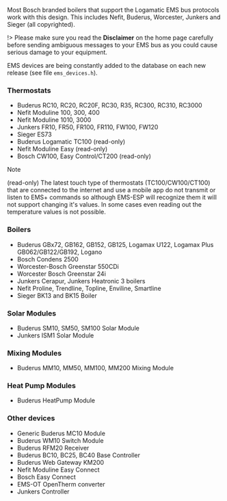Most Bosch branded boilers that support the Logamatic EMS bus protocols work with this design. This includes Nefit, Buderus, Worcester, Junkers and Sieger (all copyrighted).

!> Please make sure you read the **Disclaimer** on the home page carefully before sending ambiguous messages to your EMS bus as you could cause serious damage to your equipment.

EMS devices are being constantly added to the database on each new release (see file `ems_devices.h`).

### Thermostats

* Buderus RC10, RC20, RC20F, RC30, R35, RC300, RC310, RC3000
* Nefit Moduline 100, 300, 400
* Nefit Moduline 1010, 3000
* Junkers FR10, FR50, FR100, FR110, FW100, FW120
* Sieger ES73
* Buderus Logamatic TC100 (read-only)
* Nefit Moduline Easy (read-only)
* Bosch CW100, Easy Control/CT200  (read-only)

> [!NOTE]
> (read-only) The latest touch type of thermostats (TC100/CW100/CT100) that are connected to the internet and use a mobile app do not transmit or listen to EMS+ commands so although EMS-ESP will recognize them it will not support changing it's values. In some cases even reading out the temperature values is not possible.

### Boilers

* Buderus GBx72, GB162, GB152, GB125, Logamax U122, Logamax Plus GB062/GB122/GB192, Logano
* Bosch Condens 2500
* Worcester-Bosch Greenstar 550CDi
* Worcester Bosch Greenstar 24i
* Junkers Cerapur, Junkers Heatronic 3 boilers
* Nefit Proline, Trendline, Topline, Enviline, Smartline
* Sieger BK13 and BK15 Boiler

### Solar Modules

* Buderus SM10, SM50, SM100 Solar Module
* Junkers ISM1 Solar Module

### Mixing Modules

* Buderus MM10, MM50, MM100, MM200 Mixing Module

### Heat Pump Modules

* Buderus HeatPump Module

### Other devices

* Generic Buderus MC10 Module
* Buderus WM10 Switch Module
* Buderus RFM20 Receiver
* Buderus BC10, BC25, BC40 Base Controller
* Buderus Web Gateway KM200
* Nefit Moduline Easy Connect
* Bosch Easy Connect
* EMS-OT OpenTherm converter
* Junkers Controller
